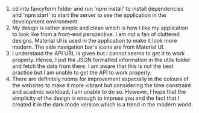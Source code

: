 1. cd into fancyform folder and run 'npm install' to install dependencies and 'npm start' to start the server to see the application in the development environment.
2. My design is rather simple and clean which is how I like my application to look like from a front-end perspective. I am not a fan of cluttered designs. Material UI is used in the application to make it look more modern. The side navigation bar's icons are from Material UI.
3. I understand the API URL is given but I cannot seems to get it to work properly. Hence, I put the JSON formatted information in the utils folder and fetch the data from there. I am aware that this is not the best practice but I am unable to get the API to work properly.
4. There are definitely rooms for improvement especially in the colours of the websites to make it more vibrant but considering the time constraint and acadmic workload, I am unable to do so. However, I hope that the simplicity of the design is enough to impress you and the fact that I created it in the dark mode version which is a trend in the modern world. 